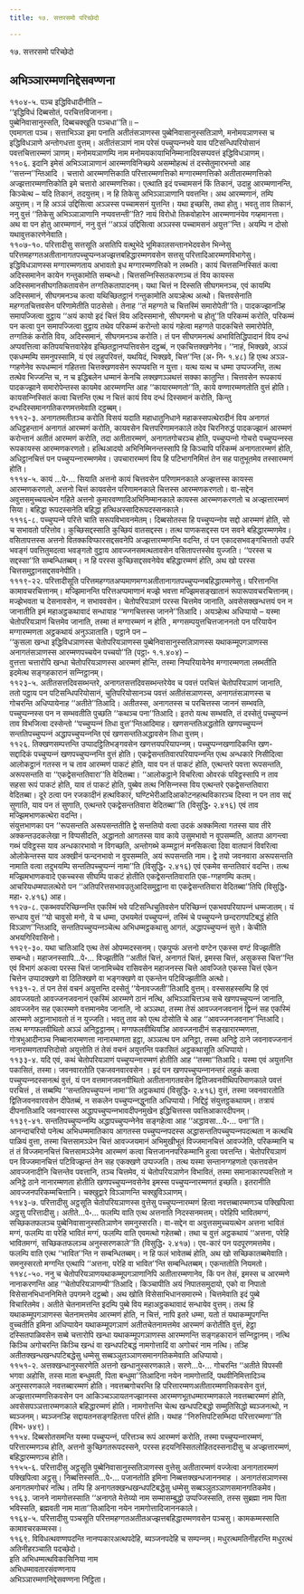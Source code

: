```yaml
---
title: १७. सत्तरसमो परिच्छेदो

---
```

१७. सत्तरसमो परिच्छेदो  


## अभिञ्‍ञारम्मणनिद्देसवण्णना

११०४-५. पञ्‍च इद्धिविधादीनीति –  
‘‘इद्धिविधं दिब्बसोतं, परचित्तविजानना।  
पुब्बेनिवासानुस्सति, दिब्बचक्खूति पञ्‍चधा’’ति॥ –  
एवमागता पञ्‍च। सत्ताभिञ्‍ञा इमा पनाति अतीतंसञाणस्स पुब्बेनिवासानुस्सतिञाणे, मनोमयञाणस्स च इद्धिविधञाणे अन्तोगधत्ता वुत्तम्। अतीतंसञाणं नाम परेसं पच्‍चुप्पन्‍नभवे याव पटिसन्धिपरियोसानं पवत्तचित्तारम्मणं ञाणम्। मनोमयञाणम्पि नाम मनोमयकायाभिनिम्मानादिवसप्पवत्तं इद्धिविधञाणम्।  
११०६. इदानि इमेसं अभिञ्‍ञाञाणानं आरम्मणविनिच्छये असम्मोहत्थं तं दस्सेतुमारभन्तो आह ‘‘सत्तन्‍न’’न्तिआदि । चत्तारो आरम्मणत्तिकाति परित्तारम्मणत्तिको मग्गारम्मणत्तिको अतीतारम्मणत्तिको अज्झत्तारम्मणत्तिकोति इमे चत्तारो आरम्मणत्तिका। एत्थाति इदं पच्‍चामसनं किं तिकानं, उदाहु आरम्मणानन्ति, किञ्‍चेत्थ – यदि तिकानं, तदयुत्तम्। न हि तिकेसु अभिञ्‍ञाञाणानि पवत्तन्ति। अथ आरम्मणानं, तम्पि अयुत्तम्। न हि अञ्‍ञं उद्दिसित्वा अञ्‍ञस्स पच्‍चामसनं युत्तन्ति। यथा इच्छसि, तथा होतु। भवतु ताव तिकानं, ननु वुत्तं ‘‘तिकेसु अभिञ्‍ञाञाणानि नप्पवत्तन्ती’’ति? नायं विरोधो तिकवोहारेन आरम्मणानंयेव गय्हमानत्ता। अथ वा पन होतु आरम्मणानं, ननु वुत्तं ‘‘अञ्‍ञं उद्दिसित्वा अञ्‍ञस्स पच्‍चामसनं अयुत्त’’न्ति। अयम्पि न दोसो यथावुत्तकारणेनेवाति।  
११०७-१०. परित्तादीसु सत्तसूति असतिपि वत्थुभेदे भूमिकालसन्तानभेदवसेन भिन्‍नेसु परित्तमहग्गतअतीतानागतपच्‍चुप्पन्‍नअज्झत्तबहिद्धारम्मणवसेन सत्तसु परित्तादिआरम्मणविभागेसु। इद्धिविधञाणस्स मग्गारम्मणताय अभावतो इध मग्गारम्मणत्तिको न लब्भति। कायं चित्तसन्‍निस्सितं कत्वा अदिस्समानेन कायेन गन्तुकामोति सम्बन्धो। चित्तसन्‍निस्सितकरणञ्‍च तं विय कायस्स अदिस्समानसीघगतिकतावसेन तग्गतिकतापादनम्। यथा चित्तं न दिस्सति सीघगमनञ्‍च, एवं कायम्पि अदिस्समानं, सीघगमनञ्‍च कत्वा यथिच्छितट्ठानं गन्तुकामोति अयञ्हेत्थ अत्थो। चित्तवसेनाति महग्गतचित्तवसेन परिणामेतीति पाठसेसो। तेनाह ‘‘तं महग्गते च चित्तस्मिं समारोपेती’’ति। पादकज्झानञ्हि समापज्‍जित्वा वुट्ठाय ‘‘अयं कायो इदं चित्तं विय अदिस्समानो, सीघगमनो च होतू’’ति परिकम्मं करोति, परिकम्मं पन कत्वा पुन समापज्‍जित्वा वुट्ठाय तथेव परिकम्मं करोन्तो कायं गहेत्वा महग्गते पादकचित्ते समारोपेति, तग्गतिकं करोति विय, अदिस्समानं, सीघगमनञ्‍च करोति। तं पन सीघगमनत्थं अभावितिद्धिपादानं विय दन्धं अप्पवत्तित्वा कतिपयचित्तवारेहेव इच्छितट्ठानप्पत्तिवसेन दट्ठब्बं, न एकचित्तक्खणेनेव। ‘‘नाहं, भिक्खवे, अञ्‍ञं एकधम्मम्पि समनुपस्सामि, यं एवं लहुपरिवत्तं, यथयिदं, भिक्खवे, चित्त’’न्ति (अ॰ नि॰ १.४८) हि एत्थ अञ्‍ञ-ग्गहणेनेव रूपधम्मानं गहितत्ता चित्तक्खणवसेन रूपप्पवत्ति न युत्ता। यत्थ यत्थ च धम्मा उप्पज्‍जन्ति, तत्थ तत्थेव भिज्‍जन्ति च, न च इद्धिबलेन धम्मानं केनचि लक्खणञ्‍ञथत्तं सक्‍का कातुन्ति। चित्तवसेन रूपकायं पादकज्झाने समारोपेन्तस्स कायमेव आरम्मणन्ति आह ‘‘कायारम्मणतो’’ति, काये वण्णारम्मणतोति वुत्तं होति। कायसन्‍निस्सितं कत्वा चित्तन्ति एत्थ न चित्तं कायं विय दन्धं दिस्समानं करोति, किन्तु दन्धदिस्समानगतिकरणमत्तमेवाति दट्ठब्बम्।  
१११२-३. अनागतमतीतञ्‍च करोति विसयं यदाति महाधातुनिधाने महाकस्सपत्थेरादीनं विय अनागतं अधिट्ठहन्तानं अनागतं आरम्मणं करोति, कायवसेन चित्तपरिणामनकाले तदेव चिरनिरुद्धं पादकज्झानं आरम्मणं करोन्तानं अतीतं आरम्मणं करोति, तदा अतीतारम्मणं, अनागतगोचरञ्‍च होति, पच्‍चुप्पन्‍नो गोचरो पच्‍चुप्पन्‍नस्स रूपकायस्स आरम्मणकरणतो। हत्थिआदयो अभिनिम्मिनन्तस्सापि हि किञ्‍चापि परिकम्मं अनागतारम्मणं होति, अधिट्ठानचित्तं पन पच्‍चुप्पन्‍नारम्मणमेव। उपचारारम्मणं विय हि पटिभागनिमित्तं तेन सह पातुभूतमेव तस्सारम्मणं होति।  
१११४-५. कायं …पे॰… सियाति अत्तनो कायं चित्तवसेन परिणामनकाले अज्झत्तस्स कायस्स आरम्मणकरणतो, अत्तनो चित्तं कायवसेन परिणामनकाले चित्तस्स आरम्मणकरणतो। वा-सद्देन अवुत्तसमुच्‍चयत्थेन गहिते अत्तनो कुमारवण्णादिअभिनिम्मानकाले कायस्स आरम्मणकरणतो च अज्झत्तारम्मणं सिया। बहिद्धा रूपदस्सनेति बहिद्धा हत्थिअस्सादिरूपदस्सनकाले।  
१११६-८. पच्‍चुप्पन्‍ने परित्ते चाति सरूपविभावनमेतम्। दिब्बसोतस्स हि पच्‍चुप्पन्‍नोव सद्दो आरम्मणं होति, सो च सभावतो परित्तोव। कुच्छिसद्दस्साति कुच्छियं वातसद्दस्स। तत्थ पाणकसद्दस्स पन सवने बहिद्धारम्मणमेव। वसितापत्तस्स अत्तनो वितक्‍कविप्फारसद्दसवनेपि अज्झत्तारम्मणन्ति वदन्ति, तं पन एकादसभवङ्गचित्ततो उपरि भवङ्गं पवत्तितुमदत्वा भवङ्गतो वुट्ठाय आवज्‍जनसमत्थतावसेन वसितापत्तस्सेव युज्‍जति। ‘‘परस्स च सद्दस्सा’’ति सम्बन्धितब्बम्। न हि परस्स कुच्छिसद्दसवनेयेव बहिद्धारम्मणं होति, अथ खो परस्स चित्तसमुट्ठानसद्दसवनेपीति।  
१११९-२२. परित्तादीसूति परित्तमहग्गतअप्पमाणमग्गअतीतानागतपच्‍चुप्पन्‍नबहिद्धारम्मणेसु। परित्तानन्ति कामावचरचित्तानम्। मज्झिमानन्ति परित्तअप्पमाणानं मज्झे भवत्ता मज्झिमसङ्खातानं रूपारूपावचरचित्तानम्। मज्झेभवता च देसनावसेन, न सभाववसेन। चेतोपरियञाणं परस्स चित्तमेव जानाति, अवसेसक्खन्धत्तयं पन न जानातीति इमं महाअट्ठकथावादं सन्धायाह ‘‘मग्गचित्तस्स जानने’’तिआदि। अयञ्हेत्थ अधिप्पायो – यस्मा चेतोपरियञाणं चित्तमेव जानाति, तस्मा तं मग्गारम्मणं न होति , मग्गसम्पयुत्तचित्तजाननतो पन परियायेन मग्गारम्मणता अट्ठकथायं अनुञ्‍ञाताति। पट्ठाने पन –  
‘‘कुसला खन्धा इद्धिविधञाणस्स चेतोपरियञाणस्स पुब्बेनिवासानुस्सतिञाणस्स यथाकम्मूपगञाणस्स अनागतंसञाणस्स आरम्मणपच्‍चयेन पच्‍चयो’’ति (पट्ठा॰ १.१.४०४) –  
वुत्तत्ता चत्तारोपि खन्धा चेतोपरियञाणस्स आरम्मणं होन्ति, तस्मा निप्परियायेनेव मग्गारम्मणता लब्भतीति इदमेत्थ सङ्गहकारानं सन्‍निट्ठानम्।  
११२३-५. अतीतसत्तदिवसब्भन्तरे, अनागतसत्तदिवसब्भन्तरेयेव च पवत्तं परचित्तं चेतोपरियञाणं जानाति, ततो पट्ठाय पन पटिसन्धिपरियोसानं, चुतिपरियोसानञ्‍च पवत्तं अतीतंसञाणस्स, अनागतंसञाणस्स च गोचरन्ति अधिप्पायेनाह ‘‘अतीते’’तिआदि। अतीतस्स, अनागतस्स च परचित्तस्स जाननं सम्भवति, पच्‍चुप्पन्‍नस्स पन न सम्भवतीति पुच्छति ‘‘कथञ्‍च पना’’तिआदि। इतरो यत्थ सम्भवति, तं दस्सेतुं पच्‍चुप्पन्‍नं ताव विभजित्वा दस्सेन्तो ‘‘पच्‍चुप्पन्‍नं तिधा वुत्त’’न्तिआदिमाह। खणसन्ततिअद्धतोति खणपच्‍चुप्पन्‍नं सन्ततिपच्‍चुप्पन्‍नं अद्धापच्‍चुप्पन्‍नन्ति एवं खणसन्ततिअद्धावसेन तिधा वुत्तम्।  
११२६. तिक्खणसम्पत्तन्ति उप्पादट्ठितिभङ्गवसेन खणत्तयपरियापन्‍नम्। पच्‍चुप्पन्‍नखणादिकन्ति खण-सद्दादिकं पच्‍चुप्पन्‍नं खणपच्‍चुप्पन्‍नन्ति वुत्तं होति। एकद्वेसन्ततिवारपरियापन्‍नन्ति एत्थ अन्धकारे निसीदित्वा आलोकट्ठानं गतस्स न च ताव आरम्मणं पाकटं होति, याव पन तं पाकटं होति, एत्थन्तरे पवत्ता रूपसन्तति, अरूपसन्तति वा ‘‘एकद्वेसन्ततिवारा’’ति वेदितब्बा। ‘‘आलोकट्ठाने विचरित्वा ओवरकं पविट्ठस्सापि न ताव सहसा रूपं पाकटं होति, याव तं पाकटं होति, पुब्बेव तत्थ निसिन्‍नस्स विय एत्थन्तरे एकद्वेसन्ततिवारा वेदितब्बा। दूरे ठत्वा पन रजकादीनं हत्थविकारं, घण्टिभेरीआदिआकोटनहत्थविकारञ्‍च दिस्वा न पन ताव सद्दं सुणाति, याव पन तं सुणाति, एत्थन्तरे एकद्वेसन्ततिवारा वेदितब्बा’’ति (विसुद्धि॰ २.४१६) एवं ताव मज्झिमभाणकत्थेरा वदन्ति।  
संयुत्तभाणका पन ‘‘रूपसन्तति अरूपसन्ततीति द्वे सन्ततियो वत्वा उदकं अक्‍कमित्वा गतस्स याव तीरे अक्‍कन्तउदकलेखा न विप्पसीदति, अद्धानतो आगतस्स याव काये उसुमभावो न वूपसम्मति, आतपा आगन्त्वा गब्भं पविट्ठस्स याव अन्धकारभावो न विगच्छति, अन्तोगब्भे कम्मट्ठानं मनसिकत्वा दिवा वातपानं विवरित्वा ओलोकेन्तस्स याव अक्खीनं फन्दनभावो न वूपसम्मति, अयं रूपसन्तति नाम। द्वे तयो जवनवारा अरूपसन्तति नामाति वत्वा तदुभयम्पि सन्ततिपच्‍चुप्पन्‍नं नामा’’ति (विसुद्धि॰ २.४१६) एवं एकमेव सन्ततिवारं वदन्ति। तत्थ मज्झिमभाणकवादे एकच्‍चस्स सीघम्पि पाकटं होतीति एकद्वेसन्ततिवाराति एक-ग्गहणम्पि कतम्। आचरियधम्मपालत्थेरो पन ‘‘अतिपरित्तसभावउतुआदिसमुट्ठाना वा एकद्वेसन्ततिवारा वेदितब्बा’’तिपि (विसुद्धि॰ महा॰ २.४१६) आह।  
११२७-८. एकब्भवपरिच्छिन्‍नन्ति एकस्मिं भवे पटिसन्धिचुतिवसेन परिच्छिन्‍नं एकभवपरियापन्‍नं धम्मजातम्। यं सन्धाय वुत्तं ‘‘यो चावुसो मनो, ये च धम्मा, उभयमेतं पच्‍चुप्पन्‍नं, तस्मिं चे पच्‍चुप्पन्‍ने छन्दरागपटिबद्धं होति विञ्‍ञाण’’न्तिआदि, सन्ततिपच्‍चुप्पन्‍नञ्‍चेत्थ अभिधम्मट्ठकथासु आगतं, अद्धापच्‍चुप्पन्‍नं सुत्ते। केचीति अभयगिरिवासिनो।  
११२९-३०. यथा चातिआदि एत्थ तेसं ओपम्मदस्सनम्। एकपुप्फं अत्तनो वण्टेन एकस्स वण्टं विज्झतीति सम्बन्धो। महाजनस्सापि…पे॰… विज्झतीति ‘‘अतीतं चित्तं, अनागतं चित्तं, इमस्स चित्तं, असुकस्स चित्त’’न्ति एवं विभागं अकत्वा परस्स चित्तं जानामिच्‍चेव रासिवसेन महाजनस्स चित्ते आवज्‍जिते एकस्स चित्तं एकेन चित्तेन उप्पादक्खणे वा ठितिक्खणे वा भङ्गक्खणे वा एकन्तेन पटिविज्झतीति अत्थो।  
११३१-२. तं पन तेसं वचनं अयुत्तन्ति दस्सेतुं ‘‘येनावज्‍जती’’तिआदि वुत्तम्। वस्ससहस्सम्पि हि एवं आवज्‍जयतो आवज्‍जनजवनानं एकस्मिं आरम्मणे ठानं नत्थि, अभिञ्‍ञाचित्तञ्‍च सचे खणपच्‍चुप्पन्‍नं जानाति, आवज्‍जनेन सह एकारम्मणे वत्तमानमेव जानाति, नो अञ्‍ञथा, तस्मा तेसं आवज्‍जनजवनानं द्विन्‍नं सह एकस्मिं आरम्मणे अट्ठानाभावतो तं न युज्‍जति। भवतु ताव को एत्थ दोसोति चे आह ‘‘आवज्‍जनजवनान’’न्तिआदि। तत्थ मग्गफलवीथितो अञ्‍ञं अनिट्ठट्ठानम्। मग्गफलवीथियञ्हि आवज्‍जनादीनं सङ्खारारम्मणत्ता, गोत्रभुआदीनञ्‍च निब्बानारम्मणत्ता नानारम्मणता इट्ठा, अञ्‍ञत्थ पन अनिट्ठा, तस्मा अनिट्ठे ठाने जवनावज्‍जनानं नानारम्मणतापत्तिदोसो अयुत्तोति तं तेसं वचनं अयुत्तन्ति पकासितं अट्ठकथासूति अधिप्पायो।  
११३३-४. यदि एवं, कथं चेतोपरियञाणं पच्‍चुप्पन्‍नारम्मणं होतीति आह ‘‘तस्मा’’तिआदि। यस्मा एवं अयुत्तन्ति पकासितं, तस्मा। जवनवारतोति एकजवनवारवसेन । इदं पन खणपच्‍चुप्पन्‍नानन्तरं लहुकं कत्वा पच्‍चुप्पन्‍नदस्सनत्थं वुत्तं, यं पन वत्तमानजवनवीथितो अतीतानागतवसेन द्वितिजवनवीथिपरिमाणकाले पवत्तं परचित्तं , तं सब्बम्पि ‘‘सन्ततिपच्‍चुप्पन्‍नं नामा’’ति अट्ठकथायं (विसुद्धि॰ २.४१६) वुत्तं, तस्मा जवनवारतोति द्वितिजवनवारवसेन दीपेतब्बं, न सकलेन पच्‍चुप्पन्‍नद्धुनाति अधिप्पायो। निद्दिट्ठं संयुत्तट्ठकथायम्। तत्रायं दीपनातिआदि जवनवारस्स अद्धापच्‍चुप्पन्‍नभावदीपनमुखेन इद्धिचित्तस्स पवत्तिआकारदीपनम्।  
११३९-४१. सन्ततिपच्‍चुप्पन्‍नम्पि अद्धापच्‍चुप्पन्‍नेनेव सङ्गहेत्वा आह ‘‘अद्धावसा…पे॰… पना’’ति। आनन्दाचरियो पनेत्थ अभिधम्ममातिकाय आगतस्स पच्‍चुप्पन्‍नपदस्स अद्धासन्ततिपच्‍चुप्पन्‍नपदत्थता न कत्थचि पाळियं वुत्ता, तस्मा चित्तसामञ्‍ञेन चित्तं आवज्‍जयमानं अभिमुखीभूतं विज्‍जमानचित्तं आवज्‍जेति, परिकम्मानि च तं तं विज्‍जमानचित्तं चित्तसामञ्‍ञेनेव आरम्मणं कत्वा चित्तजाननपरिकम्मानि हुत्वा पवत्तन्ति। चेतोपरियञाणं पन विज्‍जमानचित्तं पटिविज्झन्तं तेन सह एकक्खणे उप्पज्‍जति। तत्थ यस्मा सन्तानग्गहणतो एकत्तवसेन आवज्‍जनादीनि चित्तन्तेव पवत्तानि, तञ्‍च चित्तमेव, यं चेतोपरियञाणेन विभावितं, तस्मा समानाकारप्पवत्तितो न अनिट्ठे ठाने नानारम्मणता होतीति खणपच्‍चुप्पन्‍नवसेनेव इमस्स पच्‍चुप्पन्‍नारम्मणतं इच्छति। इतरानीति आवज्‍जनपरिकम्मचित्तानि। चक्खुद्वारे विञ्‍ञाणन्ति चक्खुविञ्‍ञाणम्।  
११४३-७. परित्तादीसु अट्ठसूति चेतोपरियञाणस्स वुत्तेसु पच्‍चुप्पन्‍नारम्मणं हित्वा नवत्तब्बारम्मणञ्‍च पक्खिपित्वा अट्ठसु परित्तादीसु। अतीते…पे॰… फलम्पि वाति एत्थ अत्तनाति निदस्सनमत्तम्। परेहिपि भावितमग्गं, सच्छिकतफलञ्‍च पुब्बेनिवासानुस्सतिञाणेन समनुस्सरति। वा-सद्देन वा अवुत्तसमुच्‍चयत्थेन अत्तना भावितं मग्गं, फलम्पि वा परेहि भावितं मग्गं, फलम्पि वाति एवमत्थो गहेतब्बो। तथा च वुत्तं अट्ठकथायं ‘‘अत्तना, परेहि भावितमग्गं, सच्छिकतफलञ्‍च अनुस्सरणकाले’’ति (विसुद्धि॰ २.४१७)। एव-कारं पन पदपूरणमत्तमेव। फलम्पि वाति एत्थ ‘‘भावित’’न्ति न सम्बन्धितब्बम्। न हि फलं भावेतब्बं होति, अथ खो सच्छिकातब्बमेवाति। समनुस्सरतो मग्गन्ति एत्थापि ‘‘अत्तना, परेहि वा भावित’’न्ति सम्बन्धितब्बम्। एकन्ततोति नियमतो।  
११४८-५०. ननु च चेतोपरियञाणयथाकम्मूपगञाणानिपि अतीतारम्मणानेव, किं पन तेसं, इमस्स च आरम्मणे नानाकरणन्ति आह ‘‘चेतोपरियञाणम्पी’’तिआदि। किञ्‍चापीति अयं निपातसमुदायो, एको वा निपातो विसेसानभिधाननिमित्ते उपगमने दट्ठब्बो। अथ खोति विसेसाभिधानसमारम्भे। चित्तमेवाति इदं पुब्बे विचारितमेव। अतीते चेतनामत्तन्ति इदम्पि पुब्बे विय महाअट्ठकथावादं सन्धायेव वुत्तम्। तत्थ हि यथाकम्मूपगञाणस्स चेतनामत्तमेव आरम्मणं होति, न चित्तं, नापि इतरे धम्मा, यतो तं यथाकम्मूपगन्ति वुच्‍चतीति इमिना अधिप्पायेन यथाकम्मूपगञाणं अतीतचेतनामत्तमेव आरम्मणं करोतीति वुत्तं, हेट्ठा दस्सितपाळिवसेन सब्बे चत्तारोपि खन्धा यथाकम्मूपगञाणस्स आरम्मणन्ति सङ्गहकारानं सन्‍निट्ठानम्। नत्थि किञ्‍चि अगोचरन्ति किञ्‍चि खन्धं वा खन्धपटिबद्धं नामगोत्तादिं वा अगोचरं नाम नत्थि। तञ्हि अतीतक्खन्धखन्धपटिबद्धेसु धम्मेसु सब्बञ्‍ञुतञ्‍ञाणसमानगतिकमेवाति अधिप्पायो।  
११५१-२. अत्तक्खन्धानुस्सरणेति अत्तनो खन्धानुस्सरणकाले। सरणे…पे॰… गोचरन्ति ‘‘अतीते विपस्सी भगवा अहोसि, तस्स माता बन्धुमती, पिता बन्धुमा’’तिआदिना नयेन नामगोत्तादिं, पथवीनिमित्तादिञ्‍च अनुस्सरणकाले नवत्तब्बारम्मणं होति। नवत्तब्बगोचरन्ति हि परित्तारम्मणअतीतारम्मणत्तिकवसेन वुत्तं, अज्झत्तारम्मणत्तिकवसेन पन आकिञ्‍चञ्‍ञायतनज्झानस्स आरम्मणभूतधम्मारम्मणकाले नवत्तब्बारम्मणं होति, अवसेसपञ्‍ञत्तारम्मणकाले बहिद्धारम्मणं होति। नामगोत्तन्ति चेत्थ खन्धपटिबद्धो सम्मुतिसिद्धो ब्यञ्‍जनत्थो, न ब्यञ्‍जनम्। ब्यञ्‍जनञ्हि सद्दायतनसङ्गहितत्ता परित्तं होति। यथाह ‘‘निरुत्तिपटिसम्भिदा परित्तारम्मणा’’ति (विभ॰ ७४९)।  
११५४. दिब्बसोतसमन्ति यस्मा पच्‍चुप्पन्‍नं, परित्तञ्‍च रूपं आरम्मणं करोति, तस्मा पच्‍चुप्पन्‍नारम्मणं, परित्तारम्मणञ्‍च होति, अत्तनो कुच्छिगतरूपदस्सने, परस्स हदयनिस्सितलोहितदस्सनादीसु च अज्झत्तारम्मणं, बहिद्धारम्मणञ्‍च होति।  
११५५-६. परित्तादीसु अट्ठसूति पुब्बेनिवासानुस्सतिञाणस्स वुत्तेसु अतीतारम्मणं वज्‍जेत्वा अनागतारम्मणं पक्खिपित्वा अट्ठसु। निब्बत्तिस्सति…पे॰… पजानतोति इमिना निब्बत्तक्खन्धजाननमाह । अनागतंसञाणस्स अनागतमगोचरं नत्थि। तम्पि हि अनागतक्खन्धखन्धपटिबद्धेसु धम्मेसु सब्बञ्‍ञुतञ्‍ञाणसमानगतिकमेव।  
११६३. जानने नामगोत्तस्साति ‘‘अनागते मेत्तेय्यो नाम सम्मासम्बुद्धो उप्पज्‍जिस्सति, तस्स सुब्रह्मा नाम पिता भविस्सति, ब्रह्मवती नाम माता’’तिआदिना नयेन नामगोत्तादिजाननकाले।  
११६४-५. परित्तादीसु पञ्‍चसूति परित्तमहग्गतअतीतअज्झत्तबहिद्धारम्मणवसेन पञ्‍चसु। कामकम्मस्साति कामावचरकम्मस्स।  
११६९. विविधत्थवण्णपदन्ति नानप्पकारअत्थपदेहि, ब्यञ्‍जनपदेहि च सम्पन्‍नम्। मधुरत्थमतिनीहरन्ति मधुरत्थं अतिनीहरञ्‍चाति पदच्छेदो।  
इति अभिधम्मत्थविकासिनिया नाम  
अभिधम्मावतारसंवण्णनाय  
अभिञ्‍ञारम्मणनिद्देसवण्णना निट्ठिता।  